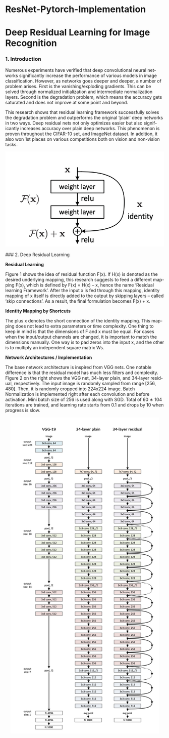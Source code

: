 # ResNet-Pytorch-Implementation

# Deep Residual Learning for Image Recognition

### 1. Introduction 

Numerous experiments have verified that deep convolutional neural net- works significantly increase the performance of various models in image classification. However, as networks goes deeper and deeper, a number of problem arises. First is the vanishing/exploding gradients. This can be solved through normalized initialization and intermediate normalization layers. Second is the degradation problem, which means the accuracy gets saturated and does not improve at some point and beyond.

This research shows that residual learning framework successfully solves the degradation problem and outperforms the original ‘plain’ deep networks in two ways. Deep residual nets not only optimizes easier but also signif- icantly increases accuracy over plain deep networks. This phenomenon is proven throughout the CIFAR-10 set, and ImageNet dataset. In addition, it also won 1st places on various competitions both on vision and non-vision tasks.

<p align="center">
<img src="figure/Residual.png" height="300"/>
</p>
### 2. Deep Residual Learning 

**Residual Learning**

Figure 1 shows the idea of residual function F(x). If H(x) is denoted as the desired underlying mapping, this research suggests to feed a different map- ping F(x), which is defined by F(x) = H(x) – x, hence the name ‘Residual learning Framework’. After the input x is fed through this mapping, identity mapping of x itself is directly added to the output by skipping layers – called ‘skip connections’. As a result, the final formulation becomes F(x) + x.

**Identity Mapping by Shortcuts**

The plus x denotes the short connection of the identity mapping. This map- ping does not lead to extra parameters or time complexity. One thing to keep in mind is that the dimensions of F and x must be equal. For cases when the input/output channels are changed, it is important to match the dimensions manually. One way is to pad zeros into the input x, and the other is to multiply an independent square matrix Ws.

**Network Architectures / Implementation**

The base network architecture is inspired from VGG nets. One notable difference is that the residual model has much less filters and complexity. Figure 2 on the right shows the VGG net, 34-layer plain, and 34-layer resid- ual, respectively. The input image is randomly sampled from range [256, 480]. Then, it is randomly cropped into 224x224 image. Batch Normalization is implemented right after each convolution and before activation. Mini batch size of 256 is used along with SGD. Total of 60 ∗ 104 iterations are trained, and learning rate starts from 0.1 and drops by 10 when progress is slow.

<p align="center">
<img src="figure/model.png" height="1000"/>
</p>

